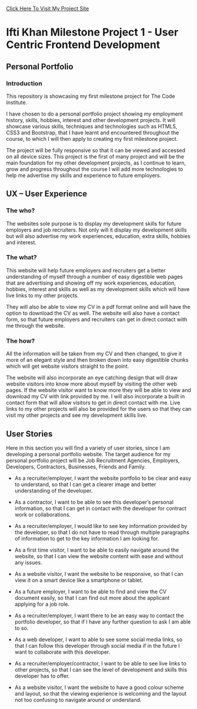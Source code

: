 [Click Here To Visit My Project Site](https://ifti-khan.github.io/ifti-khan-milestone-project-1/)

# Ifti Khan Milestone Project 1 - User Centric Frontend Development

## Personal Portfolio

### Introduction

This repository is showcasing my first milestone project for The Code Institute.

I have chosen to do a personal portfolio project showing my employment history, skills, hobbies, interest and other development projects. It will showcase various skills, techniques and technologies such as HTML5, CSS3 and Bootstrap, that I have learnt and encountered throughout the course, to which I will then apply to creating my first milestone project.

The project will be fully responsive so that it can be viewed and accessed on all device sizes. This project is the first of many project and will be the main foundation for my other development projects, as I continue to learn, grow and progress throughout the course I will add more technologies to help me advertise my skills and experience to future employers.


## UX – User Experience

### The who?
The websites sole purpose is to display my development skills for future employers and job recruiters. Not only will it display my development skills but will also advertise my work experiences, education, extra skills, hobbies and interest.

### The what?
This website will help future employers and recruiters get a better understanding of myself through a number of easy digestible web pages that are advertising and showing off my work experiences, education, hobbies, interest and skills as well as my development skills which will have live links to my other projects.

They will also be able to view my CV in a pdf format online and will have the option to download the CV as well. The website will also have a contact form, so that future employers and recruiters can get in direct contact with me through the website.

### The how?
All the information will be taken from my CV and then changed, to give it more of an elegant style and then broken down into easy digestible chunks which will get website visitors straight to the point.

The website will also incorporate an eye catching design that will draw website visitors into know more about myself by visiting the other web pages. If the website visitor want to know more they will be able to view and download my CV with link provided by me. I will also incorporate a built in contact form that will allow visitors to get in direct contact with me. Live links to my other projects will also be provided for the users so that they can visit my other projects and see my development skills live.


## User Stories

Here in this section you will find a variety of user stories, since I am developing a personal portfolio website. The target audience for my personal portfolio project will be Job Recruitment Agencies, Employers, Developers, Contractors, Businesses, Friends and Family.

* As a recruiter/employer, I want the website portfolio to be clear and easy to understand, so that I can get a clearer image and better understanding of the developer.

* As a contractor, I want to be able to see this developer’s personal information, so that I can get in contact with the developer for contract work or collaborations.

* As a recruiter/employer, I would like to see key information provided by the developer, so that I do not have to read through multiple paragraphs of information to get to the key information I am looking for.

* As a first time visitor, I want to be able to easily navigate around the website, so that I can view the website content with ease and without any issues.

* As a website visitor, I want the website to be responsive, so that I can view it on a smart device like a smartphone or tablet.

* As a future employer, I want to be able to find and view the CV document easily, so that I can find out more about the applicant applying for a job role.

* As a recruiter/employer, I want there to be an easy way to contact the portfolio developer, so that if I have any further question to ask I am able to so.

* As a web developer, I want to able to see some social media links, so that I can follow this developer through social media if in the future I want to collaborate with this developer.

* As a recruiter/employer/contractor, I want to be able to see live links to other projects, so that I can see the level of development and skills this developer has to offer.

* As a website visitor, I want the website to have a good colour scheme and layout, so that the viewing experience is welcoming and the layout not too confusing to navigate around or understand.

